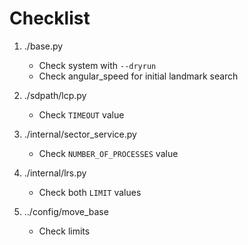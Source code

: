 # Checklist

1. ./base.py

   - Check system with `--dryrun`
   - Check angular_speed for initial landmark search

2. ./sdpath/lcp.py

   - Check `TIMEOUT` value

3. ./internal/sector_service.py

   - Check `NUMBER_OF_PROCESSES` value

4. ./internal/lrs.py
   - Check both `LIMIT` values

5. ../config/move_base
   - Check limits
